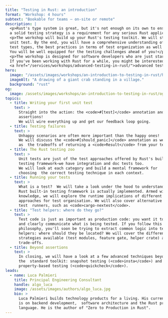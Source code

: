 ```yaml
---
title: "Testing in Rust: an introduction"
format: "Workshop: 4 hours"
subtext: "Bookable for teams – on-site or remote"
description: |
  <p>Rust's type system is great, but it's not enough on its own to ensure correctness: 
  a solid testing strategy is a requirement for any serious Rust application.</p>
  <p>The workshop will build up your Rust's testing toolkit. We will start from scratch, with your first
  unit test. By the end, you will have a comprehensive understanding of the available 
  test types, the best practices in terms of test organization as well as their runtime implications.
  You will be well equipped for the testing challenges ahead of you!</p>
  <p>The workshop is designed for software developers who are just starting their Rust journey. <br>
  If you've been working with Rust for a while, you might be interested instead in our 
  <a href="/services/workshops/advanced-testing-in-rust/">advanced testing workshop</a>.</p>
hero:
  image: "/assets/images/workshops/an-introduction-to-testing-in-rust/header-background.jpg"
  imageAlt: "A drawing of a giant crab standing in a village."
  background: "rust"
og:
  image: /assets/images/workshops/an-introduction-to-testing-in-rust/og-image.jpg
topics:
  - title: Writing your first unit test
    text: >
      Straight into the action: the <code>#[test]</code> annotation and  basic
      assertions!  
      We will wire everything up and get our feedback loop going.
  - title: Testing failures
    text: >
      Unhappy scenarios are often more important than the happy ones!  
      We will discuss the <code>#[should_panic]</code> annotation as well
      as  the tradeoffs of returning a <code>Result</code> from your tests.
  - title: The Rust testing zoo
    text: >
      Unit tests are just of the test approaches offered by Rust's built-in
      testing framework—we have integration and doc tests too.  
      We will look at each category and build a mental framework for
      choosing  the correct testing technique in each context.
  - title: Running your tests
    text: >
      What is a test?  We will take a look under the hood to understand how the
      Rust built-in testing framework is actually implemented. Armed with this
      knowledge, we will explore the runtime implications of different
      approaches for test organisation. We will also cover alternative
      test  runners, such as <code>cargo-nextest</code>.
  - title: "Test helpers: where do they go?"
    text: >
      Test code is just as important as production code: you want it to be terse
      and clearly communicate what is being tested. If you follow this
      philosophy, you'll soon be trying to extract common logic into test
      helpers: where should they be located? We will cover the different
      strategies available (test modules, feature gate, helper crate) and their
      trade-offs.
  - title: Beyond assertions
    text: >
      In closing, we will have a look at a few advanced techniques beyond
      the  standard toolkit: snapshot testing (<code>insta</code>) and
      property-based testing (<code>quickcheck</code>).
leads:
  - name: Luca Palmieri
    title: Principal Engineering Consultant
    handle: algo_luca
    image: /assets/images/authors/algo_luca.jpg
    bio: >
      Luca Palmieri builds technology products for a living. His current focus
      is on backend development,  software architecture and the Rust programming
      language. He is the author of "Zero to Production in Rust".
---
```


<!--break-->
